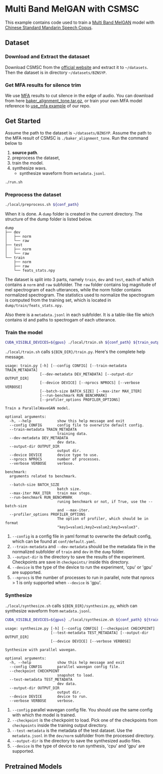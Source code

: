 # Multi Band MelGAN with CSMSC
This example contains code used to train a [Multi Band MelGAN](https://arxiv.org/abs/2005.05106) model with [Chinese Standard Mandarin Speech Copus](https://www.data-baker.com/open_source.html).
## Dataset
### Download and Extract the datasaet
Download CSMSC from the [official website](https://www.data-baker.com/data/index/source) and extract it to `~/datasets`. Then the dataset is in directory `~/datasets/BZNSYP`.

### Get MFA results for silence trim
We use [MFA](https://github.com/MontrealCorpusTools/Montreal-Forced-Aligner) results to  cut silence in the edge of audio.
You can download from here [baker_alignment_tone.tar.gz](https://paddlespeech.bj.bcebos.com/MFA/BZNSYP/with_tone/baker_alignment_tone.tar.gz), or train your own MFA model reference to [use_mfa example](https://github.com/PaddlePaddle/Parakeet/tree/develop/examples/use_mfa) of our repo.

## Get Started
Assume the path to the dataset is `~/datasets/BZNSYP`.
Assume the path to the MFA result of CSMSC is `./baker_alignment_tone`.
Run the command below to
1. **source path**.
2. preprocess the dataset,
3. train the model.
4. synthesize wavs.
    - synthesize waveform from `metadata.jsonl`.
```bash
./run.sh
```
### Preprocess the dataset
```bash
./local/preprocess.sh ${conf_path}
```
When it is done. A `dump` folder is created in the current directory. The structure of the dump folder is listed below.

```text
dump
├── dev
│   ├── norm
│   └── raw
├── test
│   ├── norm
│   └── raw
└── train
    ├── norm
    ├── raw
    └── feats_stats.npy
```
The dataset is split into 3 parts, namely `train`, `dev` and `test`, each of which contains a `norm` and `raw` subfolder. The `raw` folder contains log magnitude of mel spectrogram of each utterances, while the norm folder contains normalized spectrogram. The statistics used to normalize the spectrogram is computed from the training set, which is located in `dump/train/feats_stats.npy`.

Also there is a `metadata.jsonl` in each subfolder. It is a table-like file which contains id and paths to spectrogam of each utterance.

### Train the model
```bash
CUDA_VISIBLE_DEVICES=${gpus} ./local/train.sh ${conf_path} ${train_output_path}
```
`./local/train.sh` calls `${BIN_DIR}/train.py`.
Here's the complete help message.

```text
usage: train.py [-h] [--config CONFIG] [--train-metadata TRAIN_METADATA]
                [--dev-metadata DEV_METADATA] [--output-dir OUTPUT_DIR]
                [--device DEVICE] [--nprocs NPROCS] [--verbose VERBOSE]
                [--batch-size BATCH_SIZE] [--max-iter MAX_ITER]
                [--run-benchmark RUN_BENCHMARK]
                [--profiler_options PROFILER_OPTIONS]

Train a ParallelWaveGAN model.

optional arguments:
  -h, --help            show this help message and exit
  --config CONFIG       config file to overwrite default config.
  --train-metadata TRAIN_METADATA
                        training data.
  --dev-metadata DEV_METADATA
                        dev data.
  --output-dir OUTPUT_DIR
                        output dir.
  --device DEVICE       device type to use.
  --nprocs NPROCS       number of processes.
  --verbose VERBOSE     verbose.

benchmark:
  arguments related to benchmark.

  --batch-size BATCH_SIZE
                        batch size.
  --max-iter MAX_ITER   train max steps.
  --run-benchmark RUN_BENCHMARK
                        runing benchmark or not, if True, use the --batch-size
                        and --max-iter.
  --profiler_options PROFILER_OPTIONS
                        The option of profiler, which should be in format
                        "key1=value1;key2=value2;key3=value3".
```

1. `--config` is a config file in yaml format to overwrite the default config, which can be found at `conf/default.yaml`.
2. `--train-metadata` and `--dev-metadata` should be the metadata file in the normalized subfolder of `train` and `dev` in the `dump` folder.
3. `--output-dir` is the directory to save the results of the experiment. Checkpoints are save in `checkpoints/` inside this directory.
4. `--device` is the type of the device to run the experiment, 'cpu' or 'gpu' are supported.
5. `--nprocs` is the number of processes to run in parallel, note that nprocs > 1 is only supported when `--device` is 'gpu'.

### Synthesize
`./local/synthesize.sh` calls `${BIN_DIR}/synthesize.py`, which can synthesize waveform from `metadata.jsonl`.
```bash
CUDA_VISIBLE_DEVICES=${gpus} ./local/synthesize.sh ${conf_path} ${train_output_path} ${ckpt_name}
```
```text
usage: synthesize.py [-h] [--config CONFIG] [--checkpoint CHECKPOINT]
                     [--test-metadata TEST_METADATA] [--output-dir OUTPUT_DIR]
                     [--device DEVICE] [--verbose VERBOSE]

Synthesize with parallel wavegan.

optional arguments:
  -h, --help            show this help message and exit
  --config CONFIG       parallel wavegan config file.
  --checkpoint CHECKPOINT
                        snapshot to load.
  --test-metadata TEST_METADATA
                        dev data.
  --output-dir OUTPUT_DIR
                        output dir.
  --device DEVICE       device to run.
  --verbose VERBOSE     verbose.
```

1. `--config` parallel wavegan config file. You should use the same config with which the model is trained.
2. `--checkpoint` is the checkpoint to load. Pick one of the checkpoints from `checkpoints` inside the training output directory.
3. `--test-metadata` is the metadata of the test dataset. Use the `metadata.jsonl` in the `dev/norm` subfolder from the processed directory.
4. `--output-dir` is the directory to save the synthesized audio files.
5. `--device` is the type of device to run synthesis, 'cpu' and 'gpu' are supported.

## Pretrained Models
